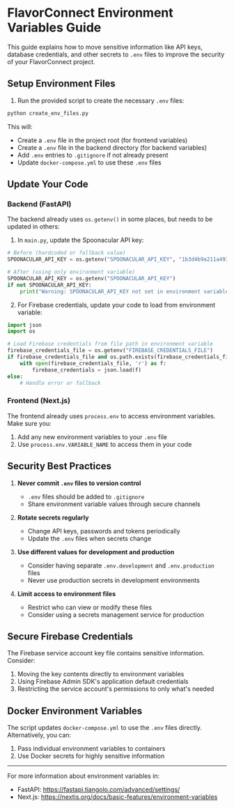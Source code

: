 # FlavorConnect Environment Variables Guide

This guide explains how to move sensitive information like API keys, database credentials, and other secrets to `.env` files to improve the security of your FlavorConnect project.

## Setup Environment Files

1. Run the provided script to create the necessary `.env` files:

```bash
python create_env_files.py
```

This will:
- Create a `.env` file in the project root (for frontend variables)
- Create a `.env` file in the backend directory (for backend variables)
- Add `.env` entries to `.gitignore` if not already present
- Update `docker-compose.yml` to use these `.env` files

## Update Your Code

### Backend (FastAPI)

The backend already uses `os.getenv()` in some places, but needs to be updated in others:

1. In `main.py`, update the Spoonacular API key:

```python
# Before (hardcoded or fallback value)
SPOONACULAR_API_KEY = os.getenv("SPOONACULAR_API_KEY", "1b3d4b9a211a493c8f57108ba5556b81")

# After (using only environment variable)
SPOONACULAR_API_KEY = os.getenv("SPOONACULAR_API_KEY")
if not SPOONACULAR_API_KEY:
    print("Warning: SPOONACULAR_API_KEY not set in environment variables")
```

2. For Firebase credentials, update your code to load from environment variable:

```python
import json
import os

# Load Firebase credentials from file path in environment variable
firebase_credentials_file = os.getenv("FIREBASE_CREDENTIALS_FILE")
if firebase_credentials_file and os.path.exists(firebase_credentials_file):
    with open(firebase_credentials_file, 'r') as f:
        firebase_credentials = json.load(f)
else:
    # Handle error or fallback
```

### Frontend (Next.js)

The frontend already uses `process.env` to access environment variables. Make sure you:

1. Add any new environment variables to your `.env` file
2. Use `process.env.VARIABLE_NAME` to access them in your code

## Security Best Practices

1. **Never commit `.env` files to version control**
   - `.env` files should be added to `.gitignore`
   - Share environment variable values through secure channels

2. **Rotate secrets regularly**
   - Change API keys, passwords and tokens periodically
   - Update the `.env` files when secrets change

3. **Use different values for development and production**
   - Consider having separate `.env.development` and `.env.production` files
   - Never use production secrets in development environments

4. **Limit access to environment files**
   - Restrict who can view or modify these files
   - Consider using a secrets management service for production

## Secure Firebase Credentials

The Firebase service account key file contains sensitive information. Consider:

1. Moving the key contents directly to environment variables
2. Using Firebase Admin SDK's application default credentials
3. Restricting the service account's permissions to only what's needed

## Docker Environment Variables

The script updates `docker-compose.yml` to use the `.env` files directly. Alternatively, you can:

1. Pass individual environment variables to containers
2. Use Docker secrets for highly sensitive information

---

For more information about environment variables in:
- FastAPI: https://fastapi.tiangolo.com/advanced/settings/
- Next.js: https://nextjs.org/docs/basic-features/environment-variables 